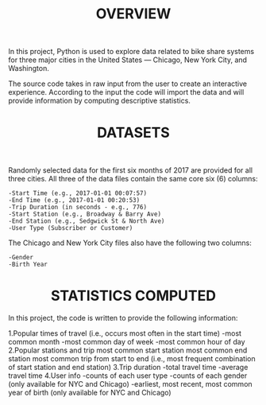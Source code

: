 <h1 align="center"> OVERVIEW </h1> <br>

In this project, Python is used to explore data related to bike share systems for three major cities in the United States — Chicago, New York City, and Washington.

The source code takes in raw input from the user to create an interactive experience.
According to the input the code will import the data and will provide information by computing descriptive statistics.

<h1 align="center"> DATASETS </h1> <br>

Randomly selected data for the first six months of 2017 are provided for all three cities. All three of the data files contain the same core six (6) columns:

    -Start Time (e.g., 2017-01-01 00:07:57)
    -End Time (e.g., 2017-01-01 00:20:53)
    -Trip Duration (in seconds - e.g., 776)
    -Start Station (e.g., Broadway & Barry Ave)
    -End Station (e.g., Sedgwick St & North Ave)
    -User Type (Subscriber or Customer)

The Chicago and New York City files also have the following two columns:

    -Gender
    -Birth Year

<h1 align="center"> STATISTICS COMPUTED </h1>
In this project, the code is written to provide the following information:

  1.Popular times of travel (i.e., occurs most often in the start time)
    -most common month
    -most common day of week
    -most common hour of day
  2.Popular stations and trip
    most common start station
    most common end station
    most common trip from start to end (i.e., most frequent combination of start station and end station)
  3.Trip duration
    -total travel time
    -average travel time
  4.User info
    -counts of each user type
    -counts of each gender (only available for NYC and Chicago)
    -earliest, most recent, most common year of birth (only available for NYC and Chicago)
